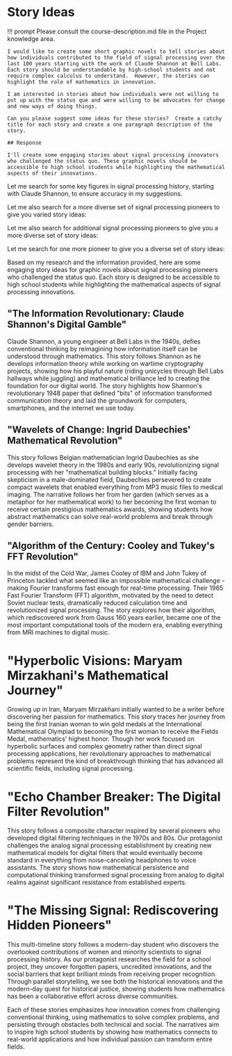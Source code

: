# Story Ideas

!!! prompt
    Please consult the course-description.md file in the Project knowledge area.

    I would like to create some short graphic novels to tell stories about how individuals contributed to the field of signal processing over the last 100 years starting with the work of Claude Shannon at Bell Labs.  Each story should be understandable by high-school students and not require complex calculus to understand.  However, the stories can highlight the role of mathematics in innovation.

    I am interested in stories about how individuals were not willing to put up with the status que and were willing to be advocates for change and new ways of doing things.

    Can you please suggest some ideas for these stories?  Create a catchy title for each story and create a one paragraph description of the story.

    ## Response

    I'll create some engaging stories about signal processing innovators who challenged the status quo. These graphic novels should be accessible to high school students while highlighting the mathematical aspects of their innovations.

Let me search for some key figures in signal processing history, starting with Claude Shannon, to ensure accuracy in my suggestions.

Let me also search for a more diverse set of signal processing pioneers to give you varied story ideas:

Let me also search for additional signal processing pioneers to give you a more diverse set of story ideas:

Let me search for one more pioneer to give you a diverse set of story ideas:

Based on my research and the information provided, here are some engaging story ideas for graphic novels about signal processing pioneers who challenged the status quo. Each story is designed to be accessible to high school students while highlighting the mathematical aspects of signal processing innovations.

## "The Information Revolutionary: Claude Shannon's Digital Gamble"

Claude Shannon, a young engineer at Bell Labs in the 1940s, defies conventional thinking by reimagining how information itself can be understood through mathematics. This story follows Shannon as he develops information theory while working on wartime cryptography projects, showing how his playful nature (riding unicycles through Bell Labs hallways while juggling) and mathematical brilliance led to creating the foundation for our digital world. The story highlights how Shannon's revolutionary 1948 paper that defined "bits" of information transformed communication theory and laid the groundwork for computers, smartphones, and the internet we use today.

## "Wavelets of Change: Ingrid Daubechies' Mathematical Revolution"

This story follows Belgian mathematician Ingrid Daubechies as she develops wavelet theory in the 1980s and early 90s, revolutionizing signal processing with her "mathematical building blocks." Initially facing skepticism in a male-dominated field, Daubechies persevered to create compact wavelets that enabled everything from MP3 music files to medical imaging. The narrative follows her from her garden (which serves as a metaphor for her mathematical work) to her becoming the first woman to receive certain prestigious mathematics awards, showing students how abstract mathematics can solve real-world problems and break through gender barriers.

## "Algorithm of the Century: Cooley and Tukey's FFT Revolution"

In the midst of the Cold War, James Cooley of IBM and John Tukey of Princeton tackled what seemed like an impossible mathematical challenge - making Fourier transforms fast enough for real-time processing. Their 1965 Fast Fourier Transform (FFT) algorithm, motivated by the need to detect Soviet nuclear tests, dramatically reduced calculation time and revolutionized signal processing. The story explores how their algorithm, which rediscovered work from Gauss 160 years earlier, became one of the most important computational tools of the modern era, enabling everything from MRI machines to digital music.

# "Hyperbolic Visions: Maryam Mirzakhani's Mathematical Journey"

Growing up in Iran, Maryam Mirzakhani initially wanted to be a writer before discovering her passion for mathematics. This story traces her journey from being the first Iranian woman to win gold medals at the International Mathematical Olympiad to becoming the first woman to receive the Fields Medal, mathematics' highest honor. Though her work focused on hyperbolic surfaces and complex geometry rather than direct signal processing applications, her revolutionary approaches to mathematical problems represent the kind of breakthrough thinking that has advanced all scientific fields, including signal processing.

# "Echo Chamber Breaker: The Digital Filter Revolution"

This story follows a composite character inspired by several pioneers who developed digital filtering techniques in the 1970s and 80s. Our protagonist challenges the analog signal processing establishment by creating new mathematical models for digital filters that would eventually become standard in everything from noise-canceling headphones to voice assistants. The story shows how mathematical persistence and computational thinking transformed signal processing from analog to digital realms against significant resistance from established experts.

# "The Missing Signal: Rediscovering Hidden Pioneers"

This multi-timeline story follows a modern-day student who discovers the overlooked contributions of women and minority scientists to signal processing history. As our protagonist researches the field for a school project, they uncover forgotten papers, uncredited innovations, and the social barriers that kept brilliant minds from receiving proper recognition. Through parallel storytelling, we see both the historical innovations and the modern-day quest for historical justice, showing students how mathematics has been a collaborative effort across diverse communities.

Each of these stories emphasizes how innovation comes from challenging conventional thinking, using mathematics to solve complex problems, and persisting through obstacles both technical and social. The narratives aim to inspire high school students by showing how mathematics connects to real-world applications and how individual passion can transform entire fields.